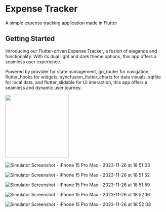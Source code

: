 # Expense Tracker

A simple expense tracking application made in Flutter

## Getting Started

Introducing our Flutter-driven Expense Tracker, a fusion of elegance and functionality. With its dual light and dark theme options, this app offers a seamless user experience.

Powered by provider for state management, go_router for navigation, flutter_hooks for widgets, syncfusion_flutter_charts for data visuals, sqflite for local data, and flutter_slidable for UI interaction, this app offers a seamless and dynamic user journey.


<img src ="https://github.com/bunnyjaura/expense_tracker/assets/65805179/a7494dc6-c329-48b3-80d1-1bd047d7b194" height='200'>

![Simulator Screenshot - iPhone 15 Pro Max - 2023-11-26 at 18 51 03](https://github.com/bunnyjaura/expense_tracker/assets/65805179/8bdf7b5e-840c-48e3-80ef-9e23495e6dad)

![Simulator Screenshot - iPhone 15 Pro Max - 2023-11-26 at 18 51 52](https://github.com/bunnyjaura/expense_tracker/assets/65805179/d0281aa3-3e9b-4b7c-88bd-daf689f5fc27)

![Simulator Screenshot - iPhone 15 Pro Max - 2023-11-26 at 18 51 59](https://github.com/bunnyjaura/expense_tracker/assets/65805179/21287f14-20cf-4dfd-a860-ffa443826001)

![Simulator Screenshot - iPhone 15 Pro Max - 2023-11-26 at 18 52 16](https://github.com/bunnyjaura/expense_tracker/assets/65805179/a1dad8bf-0ab4-427c-9395-bf14b192f825)

![Simulator Screenshot - iPhone 15 Pro Max - 2023-11-26 at 18 52 08](https://github.com/bunnyjaura/expense_tracker/assets/65805179/cee44947-9b5a-42d4-bbea-190e28b3464b)
